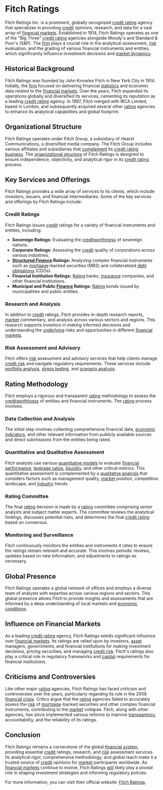 # Fitch Ratings

Fitch Ratings Inc. is a prominent, globally recognized [credit rating](../c/credit_rating.md) agency that specializes in providing [credit](../c/credit.md) opinions, research, and data for a vast array of [financial markets](../f/financial_market.md). Established in 1914, Fitch Ratings operates as one of the "Big Three" [credit rating](../c/credit_rating.md) agencies alongside Moody's and Standard & Poor's (S&P). The [firm](../f/firm.md) plays a crucial role in the analytical assessment, [risk](../r/risk.md) evaluation, and the grading of various financial instruments and entities, which significantly influence investment decisions and [market dynamics](../m/market_dynamics.md).

## Historical Background

Fitch Ratings was founded by John Knowles Fitch in New York City in 1914. Initially, the [firm](../f/firm.md) focused on delivering financial [statistics](../s/statistics.md) and economic data related to the [financial markets](../f/financial_market.md). Over the years, Fitch expanded its operations globally and diversified its services, cementing its reputation as a leading [credit rating](../c/credit_rating.md) agency. In 1997, Fitch merged with IBCA Limited, based in London, and subsequently acquired several other [rating](../r/rating.md) agencies to enhance its analytical capabilities and global footprint.

## Organizational Structure

Fitch Ratings operates under Fitch Group, a subsidiary of Hearst Communications, a diversified media company. The Fitch Group includes various affiliates and subsidiaries that [complement](../c/complement.md) its [credit rating](../c/credit_rating.md) [business](../b/business.md). The [organizational structure](../o/organizational_structure.md) of Fitch Ratings is designed to ensure independence, objectivity, and analytical rigor in its [credit rating](../c/credit_rating.md) process.

## Key Services and Offerings

Fitch Ratings provides a wide array of services to its clients, which include investors, issuers, and financial intermediaries. Some of the key services and offerings by Fitch Ratings include:

### Credit Ratings

Fitch Ratings issues [credit](../c/credit.md) ratings for a variety of financial instruments and entities, including:

- **Sovereign Ratings:** Evaluating the [creditworthiness](../c/creditworthiness.md) of sovereign nations.
- **Corporate Ratings:** Assessing the [credit](../c/credit.md) quality of corporations across various industries.
- **[Structured Finance](../s/structured_finance.md) Ratings:** Analyzing complex financial instruments such as [mortgage](../m/mortgage.md)-backed securities (MBS) and collateralized [debt](../d/debt.md) [obligations](../o/obligation.md) (CDOs).
- **Financial Institution Ratings:** [Rating](../r/rating.md) banks, [insurance](../i/insurance.md) companies, and other financial institutions.
- **Municipal and Public [Finance](../f/finance.md) Ratings:** [Rating](../r/rating.md) bonds issued by municipalities and public entities.

### Research and Analysis

In addition to [credit](../c/credit.md) ratings, Fitch provides in-depth research reports, [market](../m/market.md) commentary, and analysis across various sectors and regions. This research supports investors in making informed decisions and understanding the [underlying](../u/underlying.md) risks and opportunities in different [financial markets](../f/financial_market.md).

### Risk Assessment and Advisory

Fitch offers [risk](../r/risk.md) assessment and advisory services that help clients manage [credit risk](../c/credit_risk.md) and navigate regulatory requirements. These services include [portfolio analysis](../p/portfolio_analysis.md), [stress testing](../s/stress_testing.md), and [scenario analysis](../s/scenario_analysis.md).

## Rating Methodology

Fitch employs a rigorous and transparent [rating](../r/rating.md) methodology to assess the [creditworthiness](../c/creditworthiness.md) of entities and financial instruments. The [rating](../r/rating.md) process involves:

### Data Collection and Analysis

The initial step involves collecting comprehensive financial data, [economic indicators](../e/economic_indicators.md), and other relevant information from publicly available sources and direct submissions from the entities being rated.

### Quantitative and Qualitative Assessment

Fitch analysts use various [quantitative models](../q/quantitative_models.md) to evaluate [financial performance](../f/financial_performance.md), [leverage ratios](../l/leverage_ratios.md), [liquidity](../l/liquidity.md), and other critical metrics. This quantitative assessment is complemented by a [qualitative analysis](../q/qualitative_analysis.md) that considers factors such as management quality, [market](../m/market.md) position, competitive landscape, and [industry](../i/industry.md) trends.

### Rating Committee

The final [rating](../r/rating.md) decision is made by a [rating](../r/rating.md) committee comprising senior analysts and subject matter experts. The committee reviews the analytical findings, discusses potential risks, and determines the final [credit rating](../c/credit_rating.md) based on consensus.

### Monitoring and Surveillance

Fitch continuously monitors the entities and instruments it rates to ensure the ratings remain relevant and accurate. This involves periodic reviews, updates based on new information, and adjustments to ratings as necessary.

## Global Presence

Fitch Ratings operates a global network of offices and employs a diverse team of analysts with expertise across various regions and sectors. This global presence allows Fitch to provide insights and assessments that are informed by a deep understanding of local markets and [economic conditions](../e/economic_conditions.md).

## Influence on Financial Markets

As a leading [credit rating](../c/credit_rating.md) agency, Fitch Ratings wields significant influence over [financial markets](../f/financial_market.md). Its ratings are relied upon by investors, [asset](../a/asset.md) managers, governments, and financial institutions for making investment decisions, pricing securities, and managing [credit risk](../c/credit_risk.md). Fitch's ratings also play a critical role in regulatory frameworks and [capital](../c/capital.md) requirements for financial institutions.

## Criticisms and Controversies

Like other major [rating](../r/rating.md) agencies, Fitch Ratings has faced criticism and controversies over the years, particularly regarding its role in the 2008 [financial crisis](../f/financial_crisis.md). Critics argue that the [rating](../r/rating.md) agencies failed to accurately assess the [risk](../r/risk.md) of [mortgage](../m/mortgage.md)-backed securities and other complex financial instruments, contributing to the [market](../m/market.md) collapse. Fitch, along with other agencies, has since implemented various reforms to improve [transparency](../t/transparency.md), accountability, and the reliability of its ratings.

## Conclusion

Fitch Ratings remains a cornerstone of the global [financial system](../f/financial_system.md), providing essential [credit](../c/credit.md) ratings, research, and [risk](../r/risk.md) assessment services. Its analytical rigor, comprehensive methodology, and global reach make it a trusted source of [credit](../c/credit.md) opinions for [market](../m/market.md) participants worldwide. As [financial markets](../f/financial_market.md) continue to evolve, Fitch Ratings [will](../w/will.md) likely play a pivotal role in shaping investment strategies and informing regulatory policies.

For more information, you can visit their official website: [Fitch Ratings](https://www.fitchratings.com/).